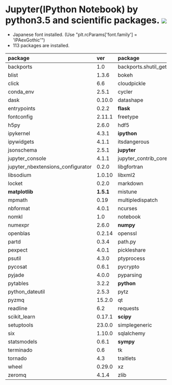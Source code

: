 Jupyter(IPython Notebook) by python3.5 and scientific packages. [![](https://badge.imagelayers.io/tsutomu7/jupyter:latest.svg)](https://imagelayers.io/?images=tsutomu7/jupyter:latest)
======

- Japanese font installed. (Use "plt.rcParams['font.family'] = 'IPAexGothic'")
- 113 packages are installed.

package|ver|package|ver|package|ver
:--|:--|:--|:--|:--|:--
backports|1.0|backports.shutil_get_terminal_size|1.0.0|blaze|0.10.1
blist|1.3.6|bokeh|0.12.0|chest|0.2.3
click|6.6|cloudpickle|0.2.1|**conda**|**4.1.6**
conda_env|2.5.1|cycler|0.10.0|cytoolz|0.8.0
dask|0.10.0|datashape|0.5.2|decorator|4.0.10
entrypoints|0.2.2|**flask**|**0.11.1**|flask_cors|2.1.2
fontconfig|2.11.1|freetype|2.5.5|get_terminal_size|1.0.0
h5py|2.6.0|hdf5|1.8.16|heapdict|1.0.0
ipykernel|4.3.1|**ipython**|**4.2.0**|ipython_genutils|0.1.0
ipywidgets|4.1.1|itsdangerous|0.24|jinja2|2.8
jsonschema|2.5.1|**jupyter**|**1.0.0**|jupyter_client|4.3.0
jupyter_console|4.1.1|jupyter_contrib_core|0.2.0|jupyter_core|4.1.0
jupyter_nbextensions_configurator|0.2.0|libgfortran|3.0.0|libpng|1.6.22
libsodium|1.0.10|libxml2|2.9.2|llvmlite|0.11.0
locket|0.2.0|markdown|2.6.6|markupsafe|0.23
**matplotlib**|**1.5.1**|mistune|0.7.2|more_itertools|2.2
mpmath|0.19|multipledispatch|0.4.8|nbconvert|4.2.0
nbformat|4.0.1|ncurses|5.9|**networkx**|**1.11**
nomkl|1.0|notebook|4.2.1|numba|0.26.0
numexpr|2.6.0|**numpy**|**1.11.1**|odo|0.5.0
openblas|0.2.14|openssl|1.0.2h|**pandas**|**0.18.1**
partd|0.3.4|path.py|8.2.1|patsy|0.4.1
pexpect|4.0.1|pickleshare|0.7.2|**pip**|**8.1.2**
psutil|4.3.0|ptyprocess|0.5.1|**pulp**|**1.6.1**
pycosat|0.6.1|pycrypto|2.6.1|pygments|2.1.3
pyjade|4.0.0|pyparsing|2.1.4|pyqt|4.11.4
pytables|3.2.2|**python**|**3.5.2**|python_contrib_nbextensions|alpha
python_dateutil|2.5.3|pytz|2016.4|pyyaml|3.11
pyzmq|15.2.0|qt|4.8.7|qtconsole|4.2.1
readline|6.2|requests|2.10.0|ruamel_yaml|0.11.7
scikit_learn|0.17.1|**scipy**|**0.17.1**|seaborn|0.7.0
setuptools|23.0.0|simplegeneric|0.8.1|sip|4.16.9
six|1.10.0|sqlalchemy|1.0.13|sqlite|3.13.0
statsmodels|0.6.1|**sympy**|**1.0**|tables|3.2.2
terminado|0.6|tk|8.5.18|toolz|0.8.0
tornado|4.3|traitlets|4.2.1|werkzeug|0.11.10
wheel|0.29.0|xz|5.2.2|yaml|0.1.6
zeromq|4.1.4|zlib|1.2.8|
